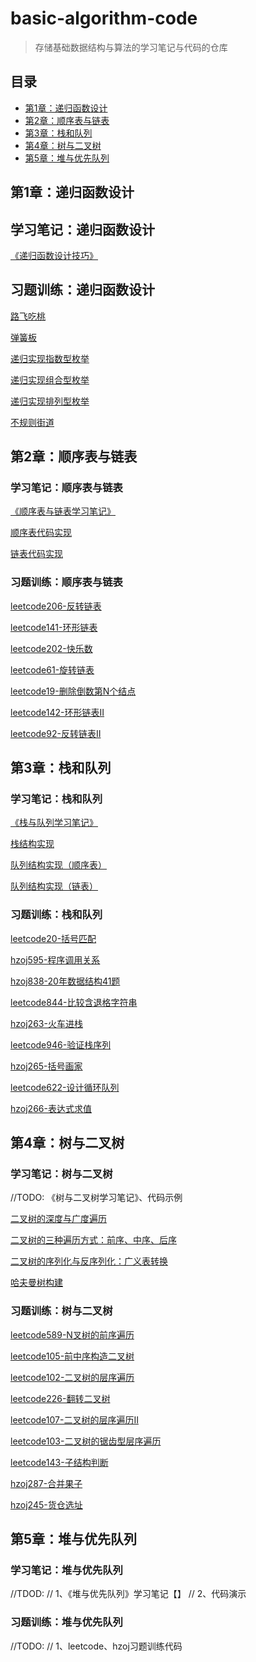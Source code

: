 # basic-algorithm-code
> 存储基础数据结构与算法的学习笔记与代码的仓库


## 目录

- [第1章：递归函数设计](##第1章：递归函数设计)
- [第2章：顺序表与链表](##第2章：顺序表与链表)
- [第3章：栈和队列](##第3章：栈和队列)
- [第4章：树与二叉树](##第4章：树与二叉树)
- [第5章：堆与优先队列](##第5章：堆与优先队列)
## 第1章：递归函数设计

## 学习笔记：递归函数设计

[《递归函数设计技巧》](https://blog.csdn.net/qq_53652592/article/details/140029174?csdn_share_tail=%7B%22type%22%3A%22blog%22%2C%22rType%22%3A%22article%22%2C%22rId%22%3A%22140029174%22%2C%22source%22%3A%22qq_53652592%22%7D)

## 习题训练：递归函数设计

[路飞吃桃](01.递归函数设计/01.hzoj184_路飞吃桃.cpp)

[弹簧板](01.递归函数设计/02.hzoj186_弹簧版.cpp)

[递归实现指数型枚举](01.递归函数设计/03.hzoj235-递归实现指数型枚举.cpp)

[递归实现组合型枚举](01.递归函数设计/04.hzoj236-递归实现组合型枚举.cpp)

[递归实现排列型枚举](01.递归函数设计/05.hzoj237-递归实现排列型枚举.cpp)

[不规则街道](01.递归函数设计/06.hzoj239-不规则街道.cpp)

## 第2章：顺序表与链表

### 学习笔记：顺序表与链表
[《顺序表与链表学习笔记》](https://blog.csdn.net/qq_53652592/article/details/140055591?csdn_share_tail=%7B%22type%22%3A%22blog%22%2C%22rType%22%3A%22article%22%2C%22rId%22%3A%22140055591%22%2C%22source%22%3A%22qq_53652592%22%7D)

[顺序表代码实现](02.顺序表与链表/01.vector.cpp)

[链表代码实现](02.顺序表与链表/02.linklist.cpp)
### 习题训练：顺序表与链表

[leetcode206-反转链表](02.顺序表与链表/03.leetcode206-反转链表.cpp)

[leetcode141-环形链表](02.顺序表与链表/04.leetcode141-环形链表.cpp)

[leetcode202-快乐数](02.顺序表与链表/05.leetcode202-快乐数.cpp)

[leetcode61-旋转链表](02.顺序表与链表/06.leetcode61-旋转链表.cpp)

[leetcode19-删除倒数第N个结点](02.顺序表与链表/07.leetcode19-删除倒数第N个结点.cpp)

[leetcode142-环形链表II](02.顺序表与链表/08.leetcode142-环形链表II.cpp)

[leetcode92-反转链表II](02.顺序表与链表/09.leetcode92-反转链表II.cpp)

## 第3章：栈和队列

### 学习笔记：栈和队列
[《栈与队列学习笔记》](https://blog.csdn.net/qq_53652592/article/details/140419776?csdn_share_tail=%7B%22type%22%3A%22blog%22%2C%22rType%22%3A%22article%22%2C%22rId%22%3A%22140419776%22%2C%22source%22%3A%22qq_53652592%22%7D)

[栈结构实现](03.栈和队列/03.stack.cpp)

[队列结构实现（顺序表）](03.栈和队列/01.queue_v.cpp)

[队列结构实现（链表）](03.栈和队列/02.queue_l.cpp)

### 习题训练：栈和队列

[leetcode20-括号匹配](03.栈和队列/04.leetcode20-括号匹配.cpp)

[hzoj595-程序调用关系](03.栈和队列/05.hzoj595-程序调用关系.cpp)

[hzoj838-20年数据结构41题](03.栈和队列/06.hzoj838-20年数据结构41题.cpp)

[leetcode844-比较含退格字符串](03.栈和队列/07.leetcode844-比较含退格字符串.cpp)

[hzoj263-火车进栈](03.栈和队列/08.hzoj263-火车进栈.cpp)

[leetcode946-验证栈序列](03.栈和队列/09.leetcode946-验证栈序列.cpp)

[hzoj265-括号画家](03.栈和队列/10.hzoj265-括号画家.cpp)

[leetcode622-设计循环队列](03.栈和队列/11.leetcode622-设计循环队列.cpp)

[hzoj266-表达式求值](03.栈和队列/12.hzoj266-表达式求值.cpp)

## 第4章：树与二叉树

### 学习笔记：树与二叉树

//TODO: 《树与二叉树学习笔记》、代码示例

[二叉树的深度与广度遍历](04.树与二叉树/01.tree.cpp)

[二叉树的三种遍历方式：前序、中序、后序](04.树与二叉树/02.binary_tree_output.cpp)

[二叉树的序列化与反序列化：广义表转换](04.树与二叉树/03.serialize_deserialize.cpp)

[哈夫曼树构建](04.树与二叉树/04.haffmantree.cpp)

### 习题训练：树与二叉树

[leetcode589-N叉树的前序遍历](04.树与二叉树/05.leetcode589-N叉树的前序遍历.cpp)

[leetcode105-前中序构造二叉树](04.树与二叉树/06.leetcode105-前中序构造二叉树.cpp)

[leetcode102-二叉树的层序遍历](04.树与二叉树/07.leetcode102-二叉树的层序遍历.cpp)

[leetcode226-翻转二叉树](04.树与二叉树/08.leetcode226-翻转二叉树.cpp)

[leetcode107-二叉树的层序遍历II](04.树与二叉树/09.leetcode107-二叉树的层序遍历II.cpp)

[leetcode103-二叉树的锯齿型层序遍历](04.树与二叉树/09.leetcode103-二叉树的锯齿型层序遍历.cpp)

[leetcode143-子结构判断](04.树与二叉树/10.leetcode143-子结构判断.cpp)

[hzoj287-合并果子](04.树与二叉树/12.hzoj287-合并果子.cpp)

[hzoj245-货仓选址](04.树与二叉树/13.hzoj245-货仓选址.cpp)

## 第5章：堆与优先队列

### 学习笔记：堆与优先队列

//TDOD:
//  1、《堆与优先队列》学习笔记【】
//  2、代码演示

### 习题训练：堆与优先队列
//TODO:
//  1、leetcode、hzoj习题训练代码














